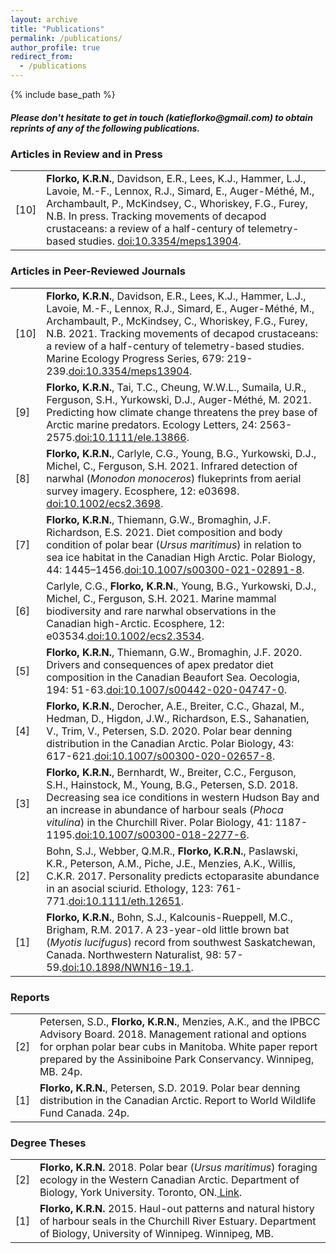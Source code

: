 ```yaml
---
layout: archive
title: "Publications"
permalink: /publications/
author_profile: true
redirect_from:
  - /publications
---
```


{% include base_path %}
<h5>Please don't hesitate to get in touch (katieflorko@gmail.com) to obtain reprints of any of the following publications.</h5>

<h3>Articles in Review and in Press</h3>
<table class="tg">
<tbody>
<tr>
<td width="5%">[10]</td>
<td width="95%"><strong>Florko, K.R.N.</strong>, Davidson, E.R., Lees, K.J., Hammer, L.J., Lavoie, M.-F., Lennox, R.J., Simard, E., Auger-Méthé, M., Archambault, P., McKindsey, C., Whoriskey, F.G., Furey, N.B. In press. Tracking movements of decapod crustaceans: a review of a half-century of telemetry-based studies. <a href="https://www.int-res.com/prepress/m13904.html" rel="noopener noreferrer">doi:10.3354/meps13904</a>.</td>
</tr>
</tbody>
</table>
<h3>Articles in Peer-Reviewed Journals</h3>
<table class="tg">
<tbody>
<tr>
<td width="5%">[10]</td>
<td width="95%"><strong>Florko, K.R.N.</strong>, Davidson, E.R., Lees, K.J., Hammer, L.J., Lavoie, M.-F., Lennox, R.J., Simard, E., Auger-Méthé, M., Archambault, P., McKindsey, C., Whoriskey, F.G., Furey, N.B. 2021. Tracking movements of decapod crustaceans: a review of a half-century of telemetry-based studies. Marine Ecology Progress Series, 679: 219-239.<a href="https://www.int-res.com/abstracts/meps/v679/p219-239/" rel="noopener noreferrer">doi:10.3354/meps13904</a>.</td>
</tr>
<tr>
<td width="5%">[9]</td>
<td width="95%"><strong>Florko, K.R.N.</strong>, Tai, T.C., Cheung, W.W.L., Sumaila, U.R., Ferguson, S.H., Yurkowski, D.J., Auger-Méthé, M. 2021. Predicting how climate change threatens the prey base of Arctic marine predators. Ecology Letters, 24: 2563-2575.<a href="https://onlinelibrary.wiley.com/doi/10.1111/ele.13866" rel="noopener noreferrer">doi:10.1111/ele.13866</a>.</td>
</tr>
<tr>
<td width="5%">[8]</td>
<td width="95%"><strong>Florko, K.R.N.</strong>, Carlyle, C.G., Young, B.G., Yurkowski, D.J., Michel, C., Ferguson, S.H. 2021. Infrared detection of narwhal (<i>Monodon monoceros</i>) flukeprints from aerial survey imagery. Ecosphere, 12: e03698. <a href="https://esajournals.onlinelibrary.wiley.com/doi/10.1002/ecs2.3698?af=R" rel="noopener noreferrer">doi:10.1002/ecs2.3698</a>.</td>
</tr>
<tr>
<td width="5%">[7]</td>
<td width="95%"><strong>Florko, K.R.N.</strong>, Thiemann, G.W., Bromaghin, J.F. Richardson, E.S. 2021. Diet composition and body condition of polar bear (<i>Ursus maritimus</i>) in relation to sea ice habitat in the Canadian High Arctic. Polar Biology, 44: 1445–1456.<a href="https://link.springer.com/article/10.1007/s00300-021-02891-8" target="_blank" rel="noopener noreferrer">doi:10.1007/s00300-021-02891-8</a>.</td>
</tr>
<tr>
<td width="5%">[6]</td>
<td width="95%">Carlyle, C.G., <strong>Florko, K.R.N.</strong>, Young, B.G., Yurkowski, D.J., Michel, C., Ferguson, S.H. 2021. Marine mammal biodiversity and rare narwhal observations in the Canadian high-Arctic. Ecosphere, 12: e03534.<a href="https://esajournals.onlinelibrary.wiley.com/doi/full/10.1002/ecs2.3534" target="_blank" rel="noopener noreferrer">doi:10.1002/ecs2.3534</a>.</td>
</tr>
<tr>
<td width="5%">[5]</td>
<td width="95%"><strong>Florko, K.R.N.</strong>, Thiemann, G.W., Bromaghin, J.F. 2020. Drivers and consequences of apex predator diet composition in the Canadian Beaufort Sea. Oecologia, 194: 51-63.<a href="https://link.springer.com/article/10.1007/s00442-020-04747-0" target="_blank" rel="noopener noreferrer">doi:10.1007/s00442-020-04747-0</a>.</td>
</tr>
<tr>
<td width="5%">[4]</td>
<td width="95%"><strong>Florko, K.R.N.</strong>, Derocher, A.E., Breiter, C.C., Ghazal, M., Hedman, D., Higdon, J.W., Richardson, E.S., Sahanatien, V., Trim, V., Petersen, S.D. 2020. Polar bear denning distribution in the Canadian Arctic. Polar Biology, 43: 617-621.<a href="https://link.springer.com/article/10.1007/s00300-020-02657-8" target="_blank" rel="noopener noreferrer">doi:10.1007/s00300-020-02657-8</a>.</td>
</tr>
<tr>
<td width="5%">[3]</td>
<td width="95%"><strong>Florko, K.R.N.</strong>, Bernhardt, W., Breiter, C.C., Ferguson, S.H., Hainstock, M., Young, B.G., Petersen, S.D. 2018. Decreasing sea ice conditions in western Hudson Bay and an increase in abundance of harbour seals (<i>Phoca vitulina</i>) in the Churchill River. Polar Biology, 41: 1187-1195.<a href="https://link.springer.com/article/10.1007%2Fs00300-018-2277-6" target="_blank" rel="noopener noreferrer">doi:10.1007/s00300-018-2277-6</a>.</td>
</tr>
<tr>
<td width="5%">[2]</td>
<td width="95%">Bohn, S.J., Webber, Q.M.R., <strong>Florko, K.R.N.</strong>, Paslawski, K.R., Peterson, A.M., Piche, J.E., Menzies, A.K., Willis, C.K.R. 2017. Personality predicts ectoparasite abundance in an asocial sciurid. Ethology, 123: 761-771.<a href="https://onlinelibrary.wiley.com/doi/full/10.1111/eth.12651" target="_blank" rel="noopener noreferrer">doi:10.1111/eth.12651</a>.</td>
</tr>
  <tr>
<td width="5%">[1]</td>
<td width="95%"><strong>Florko, K.R.N.</strong>, Bohn, S.J., Kalcounis-Rueppell, M.C., Brigham, R.M. 2017. A 23-year-old little brown bat (<i>Myotis lucifugus</i>) record from southwest Saskatchewan, Canada. Northwestern Naturalist, 98: 57-59.<a href="https://bioone.org/journals/northwestern-naturalist/volume-98/issue-1/NWN16-19.1/A-23-Year-Old-Little-Brown-Bat-Myotis-lucifugus-Record/10.1898/NWN16-19.1.short#:~:text=On%2031%20May%202015%2C%20we,oldest%20bat%20record%20in%20Saskatchewan." target="_blank" rel="noopener noreferrer">doi:10.1898/NWN16-19.1</a>.</td>
</tr>
</tbody>
</table>
<h3>Reports</h3>
<table class="tg">
<tbody>
<tr>
<td width="5%">[2]</td>
  <td width="95%">Petersen, S.D., <strong>Florko, K.R.N.</strong>, Menzies, A.K., and the IPBCC Advisory Board. 2018. Management rational and options for orphan polar bear cubs in Manitoba. White paper report prepared by the Assiniboine Park Conservancy. Winnipeg, MB. 24p.
</td>
</tr>
<tr>
<td width="5%">[1]</td>
 <td width="95%"><strong>Florko, K.R.N.</strong>, Petersen, S.D. 2019. Polar bear denning distribution in the Canadian Arctic. Report to World Wildlife Fund Canada. 24p.
</td>
</tr>
</tbody>
</table>
<h3>Degree Theses</h3>
<table class="tg">
<tbody>
<tr>
<td width="5%">[2]</td>
  <td width="95%"><strong>Florko, K.R.N.</strong> 2018. Polar bear (<i>Ursus maritimus</i>) foraging ecology in the Western Canadian Arctic. Department of Biology, York University. Toronto, ON.<a href="https://yorkspace.library.yorku.ca/xmlui/handle/10315/34565" target="_blank" rel="noopener noreferrer"> Link</a>.
</td>
</tr>
<tr>
<td width="5%">[1]</td>
 <td width="95%"><strong>Florko, K.R.N.</strong> 2015. Haul-out patterns and natural history of harbour seals in the Churchill River Estuary. Department of Biology, University of Winnipeg. Winnipeg, MB.
</td>
</tr>
</tbody>
</table>
